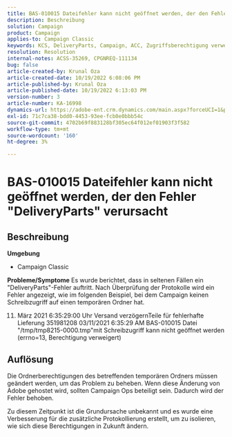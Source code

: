 ```yaml
---
title: BAS-010015 Dateifehler kann nicht geöffnet werden, der den Fehler "DeliveryParts" verursacht
description: Beschreibung
solution: Campaign
product: Campaign
applies-to: Campaign Classic
keywords: KCS, DeliveryParts, Campaign, ACC, Zugriffsberechtigung verweigert
resolution: Resolution
internal-notes: ACSS-35269, CPGNREQ-111134
bug: false
article-created-by: Krunal Oza
article-created-date: 10/19/2022 6:08:06 PM
article-published-by: Krunal Oza
article-published-date: 10/19/2022 6:13:03 PM
version-number: 3
article-number: KA-16998
dynamics-url: https://adobe-ent.crm.dynamics.com/main.aspx?forceUCI=1&pagetype=entityrecord&etn=knowledgearticle&id=27565ff7-d84f-ed11-bba2-00224808679b
exl-id: 71c7ca38-bdd0-4453-93ee-fcb0e0bbb54c
source-git-commit: 4702b69f883128bf305ec64f012ef01903f3f582
workflow-type: tm+mt
source-wordcount: '160'
ht-degree: 3%

---
```


# BAS-010015 Dateifehler kann nicht geöffnet werden, der den Fehler &quot;DeliveryParts&quot; verursacht

## Beschreibung

<b>Umgebung</b>
- Campaign Classic



<b>Probleme/Symptome</b>
Es wurde berichtet, dass in seltenen Fällen ein &quot;DeliveryParts&quot;-Fehler auftritt. Nach Überprüfung der Protokolle wird ein Fehler angezeigt, wie im folgenden Beispiel, bei dem Campaign keinen Schreibzugriff auf einen temporären Ordner hat.

11. März 2021 6:35:29:00 Uhr Versand verzögernTeile für fehlerhafte Lieferung 351981208 03/11/2021 6:35:29 AM BAS-010015 Datei &quot;/tmp/tmp8215-0000.tmp&quot;mit Schreibzugriff kann nicht geöffnet werden (errno=13, Berechtigung verweigert)




## Auflösung


Die Ordnerberechtigungen des betreffenden temporären Ordners müssen geändert werden, um das Problem zu beheben. Wenn diese Änderung von Adobe gehostet wird, sollten Campaign Ops beteiligt sein. Dadurch wird der Fehler behoben.

Zu diesem Zeitpunkt ist die Grundursache unbekannt und es wurde eine Verbesserung für die zusätzliche Protokollierung erstellt, um zu isolieren, wie sich diese Berechtigungen in Zukunft ändern.
